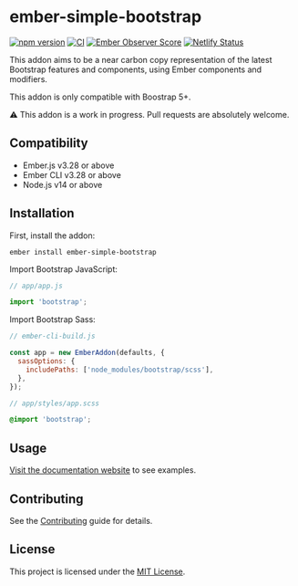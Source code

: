 # ember-simple-bootstrap

[![npm version](https://badge.fury.io/js/ember-simple-bootstrap.svg)](https://badge.fury.io/js/ember-simple-bootstrap)
[![CI](https://github.com/charlesfries/ember-simple-bootstrap/actions/workflows/ci.yml/badge.svg)](https://github.com/charlesfries/ember-simple-bootstrap/actions/workflows/ci.yml)
[![Ember Observer Score](https://emberobserver.com/badges/ember-simple-bootstrap.svg)](https://emberobserver.com/addons/ember-simple-bootstrap)
[![Netlify Status](https://api.netlify.com/api/v1/badges/b111d5e4-749c-44db-b7d1-77313aa9a653/deploy-status)](https://app.netlify.com/sites/ember-simple-bootstrap/deploys)

This addon aims to be a near carbon copy representation of the latest Bootstrap features and components, using Ember components and modifiers.

This addon is only compatible with Boostrap 5+.

⚠️ This addon is a work in progress. Pull requests are absolutely welcome.


## Compatibility

* Ember.js v3.28 or above
* Ember CLI v3.28 or above
* Node.js v14 or above


## Installation

First, install the addon:

```
ember install ember-simple-bootstrap
```

Import Bootstrap JavaScript:

```js
// app/app.js

import 'bootstrap';
```

Import Bootstrap Sass:

```js
// ember-cli-build.js

const app = new EmberAddon(defaults, {
  sassOptions: {
    includePaths: ['node_modules/bootstrap/scss'],
  },
});
```

```scss
// app/styles/app.scss

@import 'bootstrap';
```


## Usage

[Visit the documentation website](https://ember-simple-bootstrap.netlify.app/components/accordion) to see examples.


## Contributing

See the [Contributing](CONTRIBUTING.md) guide for details.


## License

This project is licensed under the [MIT License](LICENSE.md).
